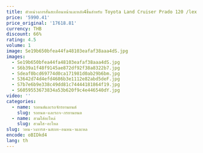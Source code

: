 ```yaml
---
title: ตัวหน่วงการสั่นสะเทือนหน้าและหลัง4ชิ้นสำหรับ Toyota Land Cruiser Prado 120 /lexus GX470 02-09 48530-69485 48510-69195 48530-69185
price: '5990.41'
price_original: '17618.81'
currency: THB
discount: 66%
rating: 4.5
volume: 1
image: Se19b650bfea44fa48103eafaf38aaa4dS.jpg
images:
  - Se19b650bfea44fa48103eafaf38aaa4dS.jpg
  - S6b39a1f48f9145ae872df92f38a8322b7.jpg
  - Sdeaf0bcd69774d0ca171981d0ab29b6bm.jpg
  - S3642d74d4efd4686b3e1112e82abd5deF.jpg
  - S7b7e6b9e338c49dd81c74444181864f19.jpg
  - S6059553673834a53b620f9c4e446540dY.jpg
video: ''
categories:
  - name: รถยนต์และรถจักรยานยนต์
    slug: รถยนต-และรถจ-กรยานยนต
  - name: สวมใส่อะไหล่
    slug: สวมใส-อะไหล
slug: วหน-วงการส-นสะเท-อนหน-าและหล
encode: oBIDkd4
lang: th
---
```

  